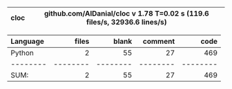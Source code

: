 cloc|github.com/AlDanial/cloc v 1.78  T=0.02 s (119.6 files/s, 32936.6 lines/s)
--- | ---

Language|files|blank|comment|code
:-------|-------:|-------:|-------:|-------:
Python|2|55|27|469
--------|--------|--------|--------|--------
SUM:|2|55|27|469
